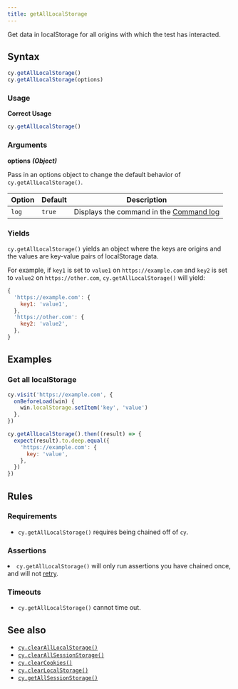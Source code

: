 ```yaml
---
title: getAllLocalStorage
---
```


Get data in localStorage for all origins with which the test has interacted.

## Syntax

```javascript
cy.getAllLocalStorage()
cy.getAllLocalStorage(options)
```

### Usage

**<Icon name="check-circle" color="green"></Icon> Correct Usage**

```javascript
cy.getAllLocalStorage()
```

### Arguments

**<Icon name="angle-right"></Icon> options** **_(Object)_**

Pass in an options object to change the default behavior of
`cy.getAllLocalStorage()`.

| Option | Default | Description                                                                              |
| ------ | ------- | ---------------------------------------------------------------------------------------- |
| `log`  | `true`  | Displays the command in the [Command log](/guides/core-concepts/cypress-app#Command-Log) |

### Yields [<Icon name="question-circle"/>](/guides/core-concepts/introduction-to-cypress#Subject-Management)

`cy.getAllLocalStorage()` yields an object where the keys are origins and the
values are key-value pairs of localStorage data.

For example, if `key1` is set to `value1` on `https://example.com` and `key2` is
set to `value2` on `https://other.com`, `cy.getAllLocalStorage()` will yield:

```js
{
  'https://example.com': {
    key1: 'value1',
  },
  'https://other.com': {
    key2: 'value2',
  },
}
```

## Examples

### Get all localStorage

```javascript
cy.visit('https://example.com', {
  onBeforeLoad(win) {
    win.localStorage.setItem('key', 'value')
  },
})

cy.getAllLocalStorage().then((result) => {
  expect(result).to.deep.equal({
    'https://example.com': {
      key: 'value',
    },
  })
})
```

## Rules

### Requirements [<Icon name="question-circle"/>](/guides/core-concepts/introduction-to-cypress#Chains-of-Commands)

- `cy.getAllLocalStorage()` requires being chained off of `cy`.

### Assertions [<Icon name="question-circle"/>](/guides/core-concepts/introduction-to-cypress#Assertions)

<List><li>`cy.getAllLocalStorage()` will only run assertions you have chained
once, and will not [retry](/guides/core-concepts/retry-ability).</li></List>

### Timeouts [<Icon name="question-circle"/>](/guides/core-concepts/introduction-to-cypress#Timeouts)

- `cy.getAllLocalStorage()` cannot time out.

## See also

- [`cy.clearAllLocalStorage()`](/api/commands/clearalllocalstorage)
- [`cy.clearAllSessionStorage()`](/api/commands/clearallsessionstorage)
- [`cy.clearCookies()`](/api/commands/clearcookies)
- [`cy.clearLocalStorage()`](/api/commands/clearlocalstorage)
- [`cy.getAllSessionStorage()`](/api/commands/getallsessionstorage)

